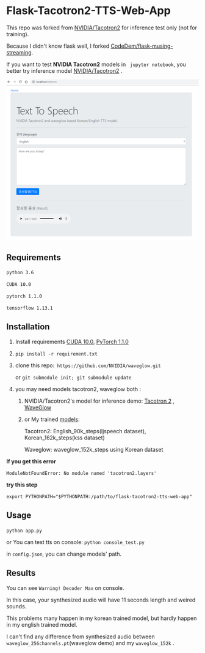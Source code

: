 # Flask-Tacotron2-TTS-Web-App

This repo was forked  from [NVIDIA/Tacotron2](https://github.com/nvidia/tacotron2) for inference test only (not for training).

Because I didn't know flask well, I forked [CodeDem/flask-musing-streaming](https://github.com/CodeDem/flask-music-streaming).

If you want to test **NVIDIA Tacotron2** models in ` jupyter notebook`, you better try  inference model [NVIDIA/Tacotron2](https://github.com/nvidia/tacotron2) . 

![example](example.png)

## Requirements

`python 3.6`

`CUDA 10.0`

`pytorch 1.1.0`

`tensorflow 1.13.1`

## Installation

1. Install requirements [CUDA 10.0](https://developer.nvidia.com/cuda-10.0-download-archive), [PyTorch 1.1.0](https://pytorch.org/get-started/locally/) 

2. `pip install -r requirement.txt`

3. clone this repo:` https://github.com/NVIDIA/waveglow.git` 

   or `git submodule init; git submodule update`

4. you may need models tacotron2, waveglow both :

   1. NVIDIA/Tacotron2's model for inference demo: [Tacotron 2](https://drive.google.com/file/d/1c5ZTuT7J08wLUoVZ2KkUs_VdZuJ86ZqA/view?usp=sharing) ,  [WaveGlow](https://drive.google.com/file/d/1WsibBTsuRg_SF2Z6L6NFRTT-NjEy1oTx/view?usp=sharing)

   2. or My trained [models](https://drive.google.com/file/d/1H790Ho3XWFdAtxuY74SxDMIYzjl4zu-x/view?usp=sharing): 

      Tacotron2: English_90k_steps(ljspeech dataset), Korean_162k_steps(kss dataset)

      Waveglow: waveglow_152k_steps using Korean dataset



**If you get this error**

```
ModuleNotFoundError: No module named 'tacotron2.layers'
```

**try this step**

```
export PYTHONPATH="$PYTHONPATH:/path/to/flask-tacotron2-tts-web-app"
```



## Usage

`python app.py`

 or You can test tts on console: `python console_test.py`

in `config.json`, you can change models' path.



## Results

You can see  `Warning! Decoder Max`  on console.

In this case, your synthesized audio will have 11 seconds length and weired sounds.

This problems many happen in my korean trained model, but hardly happen in my english trained model.

I can't find any difference from synthesized audio  between `waveglow_256channels.pt`(waveglow demo) and my `waveglow_152k` .





​      

​      